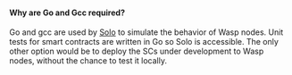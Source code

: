 #### Why are Go and Gcc required?
Go and gcc are used by [Solo](https://github.com/iotaledger/wasp/tree/develop/packages/solo) to simulate the behavior of Wasp nodes. Unit tests for smart contracts are written in Go so Solo is accessible. The only other option would be to deploy the SCs under development to Wasp nodes, without the chance to test it locally.
